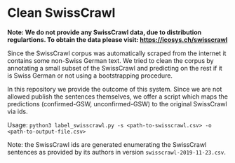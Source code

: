 # Clean SwissCrawl

**Note: We do not provide any SwissCrawl data, due to distribution regulartions. To obtain the data please visit: https://icosys.ch/swisscrawl**

Since the SwissCrawl corpus was automatically scraped from the internet it contains some non-Swiss German text. We tried to clean the corpus by annotating a small subset of the SwissCrawl and predicting on the rest if it is Swiss German or not using a bootstrapping procedure. 

In this repository we provide the outcome of this system.
Since we are not allowed publish the sentences themselves, we offer a script which maps the predictions (confirmed-GSW, unconfirmed-GSW) to the original SwissCrawl via ids.

Usage:
`python3 label_swisscrawl.py -s <path-to-swisscrawl.csv> -o <path-to-output-file.csv>`

Note: the SwissCrawl ids are generated enumerating the SwissCrawl sentences as provided by its authors in version `swisscrawl-2019-11-23.csv`.
